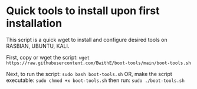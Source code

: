 # Quick tools to install upon first installation
This script is a quick wget to install and configure desired tools on RASBIAN, UBUNTU, KALI.

First, copy or wget the script: ```wget https://raw.githubusercontent.com/BwithE/boot-tools/main/boot-tools.sh```

Next, to run the script: ```sudo bash boot-tools.sh```
OR, make the script executable: ```sudo chmod +x boot-tools.sh``` then run: ```sudo ./boot-tools.sh```

